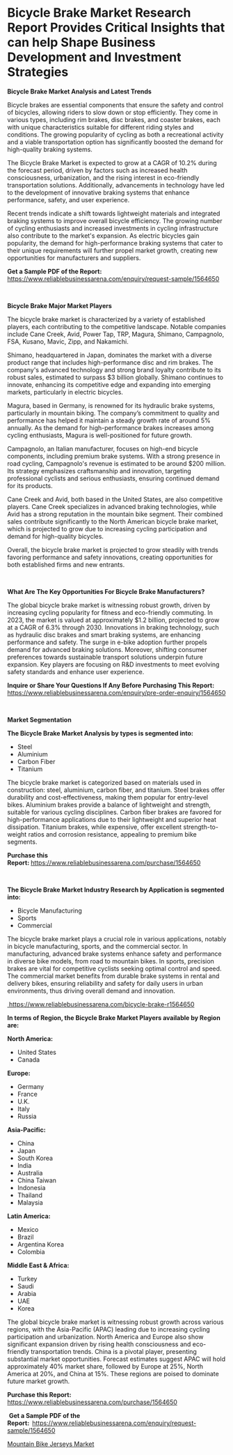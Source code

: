 <p><h1>Bicycle Brake Market Research Report Provides Critical Insights that can help Shape Business Development and Investment Strategies</h1></p><p><strong>Bicycle Brake Market Analysis and Latest Trends</strong></p>
<p><p>Bicycle brakes are essential components that ensure the safety and control of bicycles, allowing riders to slow down or stop efficiently. They come in various types, including rim brakes, disc brakes, and coaster brakes, each with unique characteristics suitable for different riding styles and conditions. The growing popularity of cycling as both a recreational activity and a viable transportation option has significantly boosted the demand for high-quality braking systems.</p><p>The Bicycle Brake Market is expected to grow at a CAGR of 10.2% during the forecast period, driven by factors such as increased health consciousness, urbanization, and the rising interest in eco-friendly transportation solutions. Additionally, advancements in technology have led to the development of innovative braking systems that enhance performance, safety, and user experience. </p><p>Recent trends indicate a shift towards lightweight materials and integrated braking systems to improve overall bicycle efficiency. The growing number of cycling enthusiasts and increased investments in cycling infrastructure also contribute to the market's expansion. As electric bicycles gain popularity, the demand for high-performance braking systems that cater to their unique requirements will further propel market growth, creating new opportunities for manufacturers and suppliers.</p></p>
<p><strong>Get a Sample PDF of the Report:&nbsp;</strong> <a href="https://www.reliablebusinessarena.com/enquiry/request-sample/1564650?utm_campaign=1909&utm_medium=2&utm_source=Github&utm_content=ia&utm_term=06022025&utm_id=bicycle-brake">https://www.reliablebusinessarena.com/enquiry/request-sample/1564650</a></p>
<p>&nbsp;</p>
<p><strong>Bicycle Brake Major Market Players</strong></p>
<p><p>The bicycle brake market is characterized by a variety of established players, each contributing to the competitive landscape. Notable companies include Cane Creek, Avid, Power Tap, TRP, Magura, Shimano, Campagnolo, FSA, Kusano, Mavic, Zipp, and Nakamichi. </p><p>Shimano, headquartered in Japan, dominates the market with a diverse product range that includes high-performance disc and rim brakes. The company's advanced technology and strong brand loyalty contribute to its robust sales, estimated to surpass $3 billion globally. Shimano continues to innovate, enhancing its competitive edge and expanding into emerging markets, particularly in electric bicycles. </p><p>Magura, based in Germany, is renowned for its hydraulic brake systems, particularly in mountain biking. The company’s commitment to quality and performance has helped it maintain a steady growth rate of around 5% annually. As the demand for high-performance brakes increases among cycling enthusiasts, Magura is well-positioned for future growth.</p><p>Campagnolo, an Italian manufacturer, focuses on high-end bicycle components, including premium brake systems. With a strong presence in road cycling, Campagnolo's revenue is estimated to be around $200 million. Its strategy emphasizes craftsmanship and innovation, targeting professional cyclists and serious enthusiasts, ensuring continued demand for its products.</p><p>Cane Creek and Avid, both based in the United States, are also competitive players. Cane Creek specializes in advanced braking technologies, while Avid has a strong reputation in the mountain bike segment. Their combined sales contribute significantly to the North American bicycle brake market, which is projected to grow due to increasing cycling participation and demand for high-quality bicycles.</p><p>Overall, the bicycle brake market is projected to grow steadily with trends favoring performance and safety innovations, creating opportunities for both established firms and new entrants.</p></p>
<p>&nbsp;</p>
<p><strong>What Are The Key Opportunities For Bicycle Brake Manufacturers?</strong></p>
<p><p>The global bicycle brake market is witnessing robust growth, driven by increasing cycling popularity for fitness and eco-friendly commuting. In 2023, the market is valued at approximately $1.2 billion, projected to grow at a CAGR of 6.3% through 2030. Innovations in braking technology, such as hydraulic disc brakes and smart braking systems, are enhancing performance and safety. The surge in e-bike adoption further propels demand for advanced braking solutions. Moreover, shifting consumer preferences towards sustainable transport solutions underpin future expansion. Key players are focusing on R&D investments to meet evolving safety standards and enhance user experience.</p></p>
<p><strong>Inquire or Share Your Questions If Any Before Purchasing This Report:</strong> <a href="https://www.reliablebusinessarena.com/enquiry/pre-order-enquiry/1564650?utm_campaign=1909&utm_medium=2&utm_source=Github&utm_content=ia&utm_term=06022025&utm_id=bicycle-brake">https://www.reliablebusinessarena.com/enquiry/pre-order-enquiry/1564650</a></p>
<p>&nbsp;</p>
<p><strong>Market Segmentation</strong></p>
<p><strong>The Bicycle Brake Market Analysis by types is segmented into:</strong></p>
<p><ul><li>Steel</li><li>Aluminium</li><li>Carbon Fiber</li><li>Titanium</li></ul></p>
<p><p>The bicycle brake market is categorized based on materials used in construction: steel, aluminium, carbon fiber, and titanium. Steel brakes offer durability and cost-effectiveness, making them popular for entry-level bikes. Aluminium brakes provide a balance of lightweight and strength, suitable for various cycling disciplines. Carbon fiber brakes are favored for high-performance applications due to their lightweight and superior heat dissipation. Titanium brakes, while expensive, offer excellent strength-to-weight ratios and corrosion resistance, appealing to premium bike segments.</p></p>
<p><strong>Purchase this Report:&nbsp;</strong><a href="https://www.reliablebusinessarena.com/purchase/1564650?utm_campaign=1909&utm_medium=2&utm_source=Github&utm_content=ia&utm_term=06022025&utm_id=bicycle-brake">https://www.reliablebusinessarena.com/purchase/1564650</a></p>
<p>&nbsp;</p>
<p><strong>The Bicycle Brake Market Industry Research by Application is segmented into:</strong></p>
<p><ul><li>Bicycle Manufacturing</li><li>Sports</li><li>Commercial</li></ul></p>
<p><p>The bicycle brake market plays a crucial role in various applications, notably in bicycle manufacturing, sports, and the commercial sector. In manufacturing, advanced brake systems enhance safety and performance in diverse bike models, from road to mountain bikes. In sports, precision brakes are vital for competitive cyclists seeking optimal control and speed. The commercial market benefits from durable brake systems in rental and delivery bikes, ensuring reliability and safety for daily users in urban environments, thus driving overall demand and innovation.</p></p>
<p><a href="https://www.reliablebusinessarena.com/bicycle-brake-r1564650?utm_campaign=1909&utm_medium=2&utm_source=Github&utm_content=ia&utm_term=06022025&utm_id=bicycle-brake">&nbsp;https://www.reliablebusinessarena.com/bicycle-brake-r1564650</a></p>
<p><strong>In terms of Region, the Bicycle Brake Market Players available by Region are:</strong></p>
<p>
    <p> <strong> North America: </strong>
        <ul>
            <li>United States</li>
            <li>Canada</li>
        </ul>
        </p> 
    <p> <strong> Europe: </strong>
        <ul>
            <li>Germany</li>
            <li>France</li>
            <li>U.K.</li>
            <li>Italy</li>
            <li>Russia</li>
        </ul>
        </p> 
    <p> <strong> Asia-Pacific: </strong>
        <ul>
            <li>China</li>
            <li>Japan</li>
            <li>South Korea</li>
            <li>India</li>
            <li>Australia</li>
            <li>China Taiwan</li>
            <li>Indonesia</li>
            <li>Thailand</li>
            <li>Malaysia</li>
        </ul>
        </p> 
    <p> <strong> Latin America: </strong>
        <ul>
            <li>Mexico</li>
            <li>Brazil</li>
            <li>Argentina Korea</li>
            <li>Colombia</li>
        </ul>
        </p> 
    <p> <strong> Middle East & Africa: </strong>
        <ul>
            <li>Turkey</li>
            <li>Saudi</li>
            <li>Arabia</li>
            <li>UAE</li>
            <li>Korea</li>
        </ul>
    </p>
    </p>
<p><p>The global bicycle brake market is witnessing robust growth across various regions, with the Asia-Pacific (APAC) leading due to increasing cycling participation and urbanization. North America and Europe also show significant expansion driven by rising health consciousness and eco-friendly transportation trends. China is a pivotal player, presenting substantial market opportunities. Forecast estimates suggest APAC will hold approximately 40% market share, followed by Europe at 25%, North America at 20%, and China at 15%. These regions are poised to dominate future market growth.</p></p>
<p><strong>Purchase this Report: </strong><a href="https://www.reliablebusinessarena.com/purchase/1564650?utm_campaign=1909&utm_medium=2&utm_source=Github&utm_content=ia&utm_term=06022025&utm_id=bicycle-brake">https://www.reliablebusinessarena.com/purchase/1564650</a></p>
<p>&nbsp;<strong>Get a Sample PDF of the Report:&nbsp;&nbsp;</strong><a href="https://www.reliablebusinessarena.com/enquiry/request-sample/1564650?utm_campaign=1909&utm_medium=2&utm_source=Github&utm_content=ia&utm_term=06022025&utm_id=bicycle-brake">https://www.reliablebusinessarena.com/enquiry/request-sample/1564650</a></p>
<p><strong></strong></p>
<p><p><a href="https://github.com/luckyshygirl/Market-Research-Report-List-7/blob/main/mountain-bike-jerseys-market.md?utm_campaign=1909&utm_medium=2&utm_source=Github&utm_content=ia&utm_term=06022025&utm_id=bicycle-brake">Mountain Bike Jerseys Market</a></p></p>
